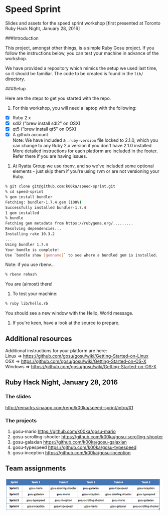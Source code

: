 Speed Sprint
============

Slides and assets for the speed sprint workshop [first presented at Toronto Ruby Hack Night, January 28, 2016]

###Introduction

This project, amongst other things, is a simple Ruby Gosu project. If you follow the instructions below, you can test your machine in advance of the workshop.

We have provided a repository which mimics the setup we used last time, so it should be familiar. The code to be created is found in the ``lib/`` directory.

###Setup

Here are the steps to get you started with the repo.

1. For this workshop, you will need a laptop with the following:
  - [x] Ruby 2.x  
  - [x] sdl2 ("brew install sdl2" on OSX)  
  - [x] qt5 ("brew install qt5" on OSX)  
  - [x] A github account  
  Note: We have included a ``.ruby-version`` file locked to 2.1.0, which you can change to any Ruby 2.x version if you don't have 2.1.0 installed  
  More detailed instructions for each platform are included in the footer. Refer there if you are having issues.

1. At Ryatta Group we use rbenv, and so we've included some optional elements - just skip them if you're using rvm or are not versioning your Ruby.

  ```sh
  % git clone git@github.com:k00ka/speed-sprint.git
  % cd speed-sprint
  % gem install bundler
  Fetching: bundler-1.7.4.gem (100%)
  Successfully installed bundler-1.7.4
  1 gem installed
  % bundle
  Fetching gem metadata from https://rubygems.org/.........
  Resolving dependencies...
  Installing rake 10.3.2
  ...
  Using bundler 1.7.4
  Your bundle is complete!
  Use `bundle show [gemname]` to see where a bundled gem is installed.
  ```
  Note: if you use rbenv...
  ```sh
  % rbenv rehash
  ```
  You are (almost) there!

1. To test your machine:
  ```sh
  % ruby lib/hello.rb
  ```
  You should see a new window with the Hello, World message.

1. If you're keen, have a look at the source to prepare.

## Additional resources

Additional instructions for your platform are here:  
Linux => https://github.com/gosu/gosu/wiki/Getting-Started-on-Linux  
OSX => https://github.com/gosu/gosu/wiki/Getting-Started-on-OS-X  
Windows => https://github.com/gosu/gosu/wiki/Getting-Started-on-OS-X  

## Ruby Hack Night, January 28, 2016

### The slides
http://remarks.sinaapp.com/repo/k00ka/speed-sprint/intro/#1

### The projects
1. gosu-mario https://github.com/k00ka/gosu-mario
2. gosu-scrolling-shooter https://github.com/k00ka/gosu-scrolling-shooter
3. gosu-galaxian https://github.com/k00ka/gosu-galaxian
4. gosu-typespeed https://github.com/k00ka/gosu-typespeed
5. gosu-inception https://github.com/k00ka/gosu-inception

## Team assignments
![Team assignments](https://raw.githubusercontent.com/k00ka/speed-sprint/8e6e5cdcf1ce4bede9b10ae74abb8dc1762fec26/media/team-assignments.png)
